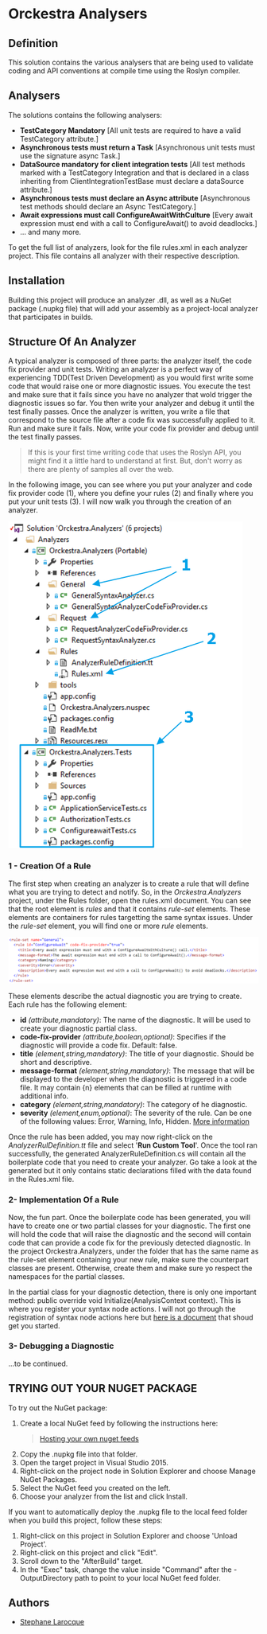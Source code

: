 # Orckestra Analysers
## Definition
This solution contains the various analysers that are being used to validate coding and API conventions at compile time using the Roslyn compiler.
## Analysers
The solutions contains the following analysers:

* __TestCategory Mandatory__ [All unit tests are required to have a valid TestCategory attribute.]
* __Asynchronous tests must return a Task__ [Asynchronous unit tests must use the signature async Task.]
* __DataSource mandatory for client integration tests__ [All test methods marked with a TestCategory Integration and that is declared in a class inheriting from ClientIntegrationTestBase must declare a dataSource attribute.]
* __Asynchronous tests must declare an Async attribute__ [Asynchronous test methods should declare an Async TestCategory.]
* __Await expressions must call ConfigureAwaitWithCulture__ [Every await expression must end with a call to ConfigureAwait() to avoid deadlocks.]
* ... and many more.

To get the full list of analyzers, look for the file rules.xml in each analyzer project. This file contains all analyzer with their respective description.

## Installation
Building this project will produce an analyzer .dll, as well as a NuGet package (.nupkg file) that will add your assembly as a project-local analyzer that participates in builds.

## Structure Of An Analyzer
A typical analyzer is composed of three parts: the analyzer itself, the code fix provider and unit tests.
Writing an analyzer is a perfect way of experiencing TDD(Test Driven Development) as you would first write some
code that would raise one or more diagnostic issues. You execute the test and make sure that it fails since you have no analyzer
that wold trigger the diagnostic issues so far. You then write your analyzer and debug it until the test finally
passes. Once the analyzer is written, you write a file that correspond to the source file after a code fix was successfully
applied to it. Run and make sure it fails. Now, write your code fix provider and debug until the test finally passes.
> If this is your first time writing code that uses the Roslyn API, you might find it a little hard to understand at first.
> But, don't worry as there are plenty of samples all over the web. 

In the following image, you can see where you put your analyzer and code fix provider code (1), where you define your rules (2) and finally
where you put your unit tests (3). I will now walk you through the creation of an analyzer.

![Analyzer Project Structure](img/analyzer-project-structure.png)

### 1 - Creation Of a Rule
The first step when creating an analyzer is to create a rule that will define what you are trying to detect and notify. So, in the _Orckestra.Analyzers_ project, under the
Rules folder, open the rules.xml document. You can see that the root element is _rules_ and that it contains _rule-set_ elements. These elements
are containers for rules targetting the same syntax issues. Under the _rule-set_ element, you will find one or more _rule_ elements. 

![Actual Rule Set](img/rule-set.png)

These elements describe the actual diagnostic you are trying to create. Each rule has the following element:

* __id__ _(attribute,mandatory)_: The name of the diagnostic. It will be used to create your diagnostic partial class.
* __code-fix-provider__ _(attribute,boolean,optional)_: Specifies if the diagnostic will provide a code fix. Default: false.
* __title__ _(element,string,mandatory)_: The title of your diagnostic. Should be short and descriptive.
* __message-format__ _(element,string,mandatory)_: The message that will be displayed to the developer when the diagnostic is triggered in a code file. It may contain {n} elements that can be filled at runtime with additional info.
* __category__ _(element,string,mandatory)_: The category of he diagnostic.
* __severity__ _(element,enum,optional)_: The severity of the rule. Can be one of the following values: Error, Warning, Info, Hidden. [More information](http://www.coderesx.com/roslyn/html/1098AFA2.htm)

Once the rule has been added, you may now right-click on the _AnalyzerRulDefinition.tt_ file and select '__Run Custom Tool__'. Once the tool ran 
successfully, the generated AnalyzerRuleDefinition.cs will contain all the boilerplate code that you need to create your analyzer. Go take a look at the generated but 
it only contains static declarations filled with the data found in the Rules.xml file.

### 2- Implementation Of a Rule

Now, the fun part. Once the boilerplate code has been generated, you will have to create one or two partial classes for your diagnostic.
The first one will hold the code that will raise the diagnostic and the second will contain code that can provide a code fix for the previously
detected diagnostic. In the project Orckestra.Analyzers, under the folder that has the same name as the rule-set element containing your new rule,
make sure the counterpart classes are present. Otherwise, create them and make sure yo respect the namespaces for the partial classes.

In the partial class for your diagnostic detection, there is only one important method: public override void Initialize(AnalysisContext context). This is where you
register your syntax node actions. I will not go through the registration of syntax node actions here but [here is a document](https://github.com/dotnet/roslyn/blob/master/docs/analyzers/Analyzer%20Actions%20Semantics.md)
that shoud get you started.

### 3- Debugging a Diagnostic

...to be continued.


## TRYING OUT YOUR NUGET PACKAGE

To try out the NuGet package:
 1. Create a local NuGet feed by following the instructions here:
    > [Hosting your own nuget feeds](http://docs.nuget.org/docs/creating-packages/hosting-your-own-nuget-feeds)
 2. Copy the .nupkg file into that folder.
 3. Open the target project in Visual Studio 2015.
 4. Right-click on the project node in Solution Explorer and choose Manage
    NuGet Packages.
 5. Select the NuGet feed you created on the left.
 6. Choose your analyzer from the list and click Install.

If you want to automatically deploy the .nupkg file to the local feed folder
when you build this project, follow these steps:
 1. Right-click on this project in Solution Explorer and choose 'Unload Project'.
 2. Right-click on this project and click "Edit".
 3. Scroll down to the "AfterBuild" target.
 4. In the "Exec" task, change the value inside "Command" after the -OutputDirectory
    path to point to your local NuGet feed folder.
	
## Authors
* [Stephane Larocque](mailto:stephl001@gmail.com)

